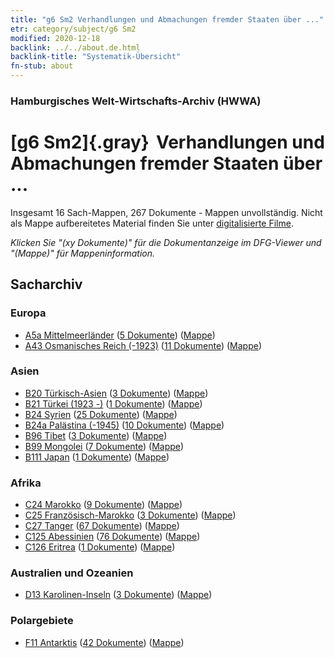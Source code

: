 ```yaml
---
title: "g6 Sm2 Verhandlungen und Abmachungen fremder Staaten über ..."
etr: category/subject/g6 Sm2
modified: 2020-12-18
backlink: ../../about.de.html
backlink-title: "Systematik-Übersicht"
fn-stub: about
---
```


### Hamburgisches Welt-Wirtschafts-Archiv (HWWA)
# [g6 Sm2]{.gray}&#8201; Verhandlungen und Abmachungen fremder Staaten über ...&#160; 




Insgesamt 16 Sach-Mappen, 267 Dokumente - Mappen unvollständig.
Nicht als Mappe aufbereitetes Material finden Sie unter [digitalisierte Filme](/film/h1_sh).

_Klicken Sie "(xy Dokumente)" für die Dokumentanzeige im DFG-Viewer und "(Mappe)" für Mappeninformation._

## Sacharchiv




### Europa

- [A5a Mittelmeerländer](../../../geo/about.de.html#A5a) (<a href="https://dfg-viewer.de/show/?tx_dlf[id]=https://pm20.zbw.eu/mets/sh/1408xx/140899/1445xx/144567/public.mets.de.xml" target="_blank">5 Dokumente</a>) ([Mappe](http://purl.org/pressemappe20/folder/sh/140899,144567))
- [A43 Osmanisches Reich (-1923)](../../../geo/about.de.html#A43) (<a href="https://dfg-viewer.de/show/?tx_dlf[id]=https://pm20.zbw.eu/mets/sh/1410xx/141034/1445xx/144567/public.mets.de.xml" target="_blank">11 Dokumente</a>) ([Mappe](http://purl.org/pressemappe20/folder/sh/141034,144567))

### Asien

- [B20 Türkisch-Asien](../../../geo/about.de.html#B20) (<a href="https://dfg-viewer.de/show/?tx_dlf[id]=https://pm20.zbw.eu/mets/sh/1411xx/141108/1445xx/144567/public.mets.de.xml" target="_blank">3 Dokumente</a>) ([Mappe](http://purl.org/pressemappe20/folder/sh/141108,144567))
- [B21 Türkei (1923 -)](../../../geo/about.de.html#B21) (<a href="https://dfg-viewer.de/show/?tx_dlf[id]=https://pm20.zbw.eu/mets/sh/1411xx/141111/1445xx/144567/public.mets.de.xml" target="_blank">1 Dokumente</a>) ([Mappe](http://purl.org/pressemappe20/folder/sh/141111,144567))
- [B24 Syrien](../../../geo/about.de.html#B24) (<a href="https://dfg-viewer.de/show/?tx_dlf[id]=https://pm20.zbw.eu/mets/sh/1411xx/141114/1445xx/144567/public.mets.de.xml" target="_blank">25 Dokumente</a>) ([Mappe](http://purl.org/pressemappe20/folder/sh/141114,144567))
- [B24a Palästina (-1945)](../../../geo/about.de.html#B24a) (<a href="https://dfg-viewer.de/show/?tx_dlf[id]=https://pm20.zbw.eu/mets/sh/1411xx/141115/1445xx/144567/public.mets.de.xml" target="_blank">10 Dokumente</a>) ([Mappe](http://purl.org/pressemappe20/folder/sh/141115,144567))
- [B96 Tibet](../../../geo/about.de.html#B96) (<a href="https://dfg-viewer.de/show/?tx_dlf[id]=https://pm20.zbw.eu/mets/sh/1412xx/141259/1445xx/144567/public.mets.de.xml" target="_blank">3 Dokumente</a>) ([Mappe](http://purl.org/pressemappe20/folder/sh/141259,144567))
- [B99 Mongolei](../../../geo/about.de.html#B99) (<a href="https://dfg-viewer.de/show/?tx_dlf[id]=https://pm20.zbw.eu/mets/sh/1412xx/141261/1445xx/144567/public.mets.de.xml" target="_blank">7 Dokumente</a>) ([Mappe](http://purl.org/pressemappe20/folder/sh/141261,144567))
- [B111 Japan](../../../geo/about.de.html#B111) (<a href="https://dfg-viewer.de/show/?tx_dlf[id]=https://pm20.zbw.eu/mets/sh/1412xx/141272/1445xx/144567/public.mets.de.xml" target="_blank">1 Dokumente</a>) ([Mappe](http://purl.org/pressemappe20/folder/sh/141272,144567))

### Afrika

- [C24 Marokko](../../../geo/about.de.html#C24) (<a href="https://dfg-viewer.de/show/?tx_dlf[id]=https://pm20.zbw.eu/mets/sh/1413xx/141356/1445xx/144567/public.mets.de.xml" target="_blank">9 Dokumente</a>) ([Mappe](http://purl.org/pressemappe20/folder/sh/141356,144567))
- [C25 Französisch-Marokko](../../../geo/about.de.html#C25) (<a href="https://dfg-viewer.de/show/?tx_dlf[id]=https://pm20.zbw.eu/mets/sh/1413xx/141358/1445xx/144567/public.mets.de.xml" target="_blank">3 Dokumente</a>) ([Mappe](http://purl.org/pressemappe20/folder/sh/141358,144567))
- [C27 Tanger](../../../geo/about.de.html#C27) (<a href="https://dfg-viewer.de/show/?tx_dlf[id]=https://pm20.zbw.eu/mets/sh/1413xx/141360/1445xx/144567/public.mets.de.xml" target="_blank">67 Dokumente</a>) ([Mappe](http://purl.org/pressemappe20/folder/sh/141360,144567))
- [C125 Abessinien](../../../geo/about.de.html#C125) (<a href="https://dfg-viewer.de/show/?tx_dlf[id]=https://pm20.zbw.eu/mets/sh/1414xx/141482/1445xx/144567/public.mets.de.xml" target="_blank">76 Dokumente</a>) ([Mappe](http://purl.org/pressemappe20/folder/sh/141482,144567))
- [C126 Eritrea](../../../geo/about.de.html#C126) (<a href="https://dfg-viewer.de/show/?tx_dlf[id]=https://pm20.zbw.eu/mets/sh/1414xx/141483/1445xx/144567/public.mets.de.xml" target="_blank">1 Dokumente</a>) ([Mappe](http://purl.org/pressemappe20/folder/sh/141483,144567))

### Australien und Ozeanien

- [D13 Karolinen-Inseln](../../../geo/about.de.html#D13) (<a href="https://dfg-viewer.de/show/?tx_dlf[id]=https://pm20.zbw.eu/mets/sh/1416xx/141613/1445xx/144567/public.mets.de.xml" target="_blank">3 Dokumente</a>) ([Mappe](http://purl.org/pressemappe20/folder/sh/141613,144567))

### Polargebiete

- [F11 Antarktis](../../../geo/about.de.html#F11) (<a href="https://dfg-viewer.de/show/?tx_dlf[id]=https://pm20.zbw.eu/mets/sh/1417xx/141703/1445xx/144567/public.mets.de.xml" target="_blank">42 Dokumente</a>) ([Mappe](http://purl.org/pressemappe20/folder/sh/141703,144567))


